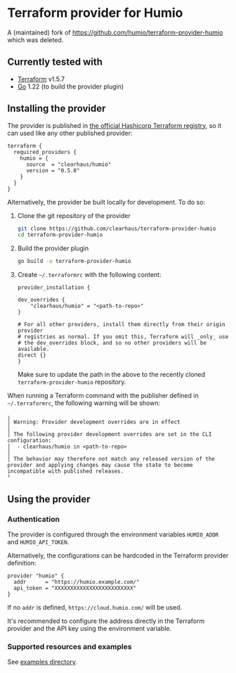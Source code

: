 # Terraform provider for Humio

A (maintained) fork of https://github.com/humio/terraform-provider-humio which was deleted.

## Currently tested with

- [Terraform](https://www.terraform.io/downloads.html) v1.5.7
- [Go](https://golang.org/doc/install) 1.22 (to build the provider plugin)

## Installing the provider

The provider is published in [the official Hashicorp Terraform registry](https://registry.terraform.io/providers/clearhaus/humio), so it can used like any other published provider:

```hcl
terraform {
  required_providers {
    humio = {
      source  = "clearhaus/humio"
      version = "0.5.0"
    }
  }
}
```

Alternatively, the provider be built locally for development.
To do so:


1. Clone the git repository of the provider

    ```bash
    git clone https://github.com/clearhaus/terraform-provider-humio
    cd terraform-provider-humio
    ```

2. Build the provider plugin

    ```bash
    go build -o terraform-provider-humio
    ```

3. Create `~/.terraformrc` with the following content:

    ```hcl
    provider_installation {

    dev_overrides {
        "clearhaus/humio" = "<path-to-repo>"
    }

    # For all other providers, install them directly from their origin provider
    # registries as normal. If you omit this, Terraform will _only_ use
    # the dev_overrides block, and so no other providers will be available.
    direct {}
    }
    ```

    Make sure to update the path in the above to the recently cloned `terraform-provider-humio` repository.

When running a Terraform command with the publisher defined in `~/.terraformrc`, the following warning will be shown:

```hcl
╷
│ Warning: Provider development overrides are in effect
│
│ The following provider development overrides are set in the CLI configuration:
│  - clearhaus/humio in <path-to-repo>
│
│ The behavior may therefore not match any released version of the provider and applying changes may cause the state to become incompatible with published releases.
╵
```

## Using the provider

### Authentication

The provider is configured through the environment variables `HUMIO_ADDR` and `HUMIO_API_TOKEN`.

Alternatively, the configurations can be hardcoded in the Terraform provider definition:

```hcl
provider "humio" {
  addr      = "https://humio.example.com/"
  api_token = "XXXXXXXXXXXXXXXXXXXXXXXXX"
}
```

If no `addr` is defined, `https://cloud.humio.com/` will be used.

It's recommended to configure the address directly in the Terraform provider and the API key using the environment variable.

### Supported resources and examples

See [examples directory](examples/).
